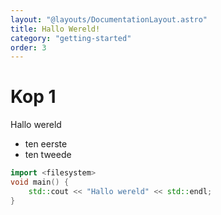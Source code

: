 ```yaml
---
layout: "@layouts/DocumentationLayout.astro"
title: Hallo Wereld!
category: "getting-started"
order: 3
---
```


# Kop 1

Hallo wereld

- ten eerste
- ten tweede

```cpp
import <filesystem>
void main() {
    std::cout << "Hallo wereld" << std::endl;
}
```
